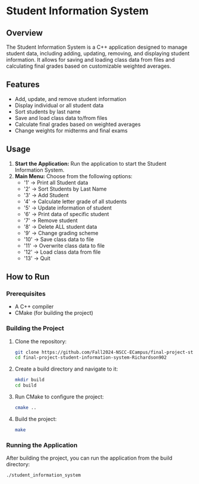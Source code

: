 # Student Information System

## Overview
The Student Information System is a C++ application designed to manage student data, including adding, updating, removing, and displaying student information. It allows for saving and loading class data from files and calculating final grades based on customizable weighted averages.

## Features
- Add, update, and remove student information
- Display individual or all student data
- Sort students by last name
- Save and load class data to/from files
- Calculate final grades based on weighted averages
- Change weights for midterms and final exams

## Usage
1. **Start the Application:** Run the application to start the Student Information System.
2. **Main Menu:** Choose from the following options:
    - '1' -> Print all Student data
    - '2' -> Sort Students by Last Name
    - '3' -> Add Student
    - '4' -> Calculate letter grade of all students
    - '5' -> Update information of student
    - '6' -> Print data of specific student
    - '7' -> Remove student
    - '8' -> Delete ALL student data
    - '9' -> Change grading scheme
    - '10' -> Save class data to file
    - '11' -> Overwrite class data to file
    - '12' -> Load class data from file
    - '13' -> Quit

## How to Run

### Prerequisites
- A C++ compiler
- CMake (for building the project)

### Building the Project
1. Clone the repository:
    ```bash
   git clone https://github.com/Fall2024-NSCC-ECampus/final-project-student-information-system-Richardson902
    cd final-project-student-information-system-Richardson902
    ```
2. Create a build directory and navigate to it:
    ```bash
    mkdir build
    cd build
    ```
3. Run CMake to configure the project:
    ```bash
    cmake ..
    ```
4. Build the project:
    ```bash
    make
    ```

### Running the Application

After building the project, you can run the application from the build directory:
```bash
./student_information_system
```